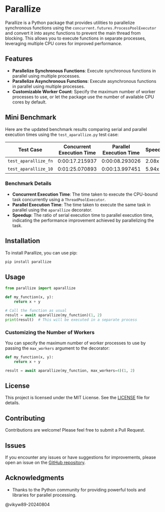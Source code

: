 # Parallize

Parallize is a Python package that provides utilities to parallelize synchronous functions using the `concurrent.futures.ProcessPoolExecutor` and convert it into async functions to prevent the main thread from blocking. This allows you to execute functions in separate processes, leveraging multiple CPU cores for improved performance.

## Features

- **Parallelize Synchronous Functions**: Execute synchronous functions in parallel using multiple processes.
- **Parallelize Asynchronous Functions**: Execute asynchronous functions in parallel using multiple processes.
- **Customizable Worker Count**: Specify the maximum number of worker processes to use, or let the package use the number of available CPU cores by default.

## Mini Benchmark

Here are the updated benchmark results comparing serial and parallel execution times using the `test_aparallize.py` test case:

| Test Case            | Concurrent Execution Time | Parallel Execution Time | Speedup | Tasks Count |
| -------------------- | ------------------------- | ----------------------- | ------- | ----------- |
| `test_aparallize_fn` | 0:00:17.215937            | 0:00:08.293026          | 2.08x   | 2           |
| `test_aparallize_10` | 0:01:25.070893            | 0:00:13.997451          | 5.94x   | 10          |

### Benchmark Details

- **Concurrent Execution Time**: The time taken to execute the CPU-bound task concurrently using a `ThreadPoolExecutor`.
- **Parallel Execution Time**: The time taken to execute the same task in parallel using the `aparallize` decorator.
- **Speedup**: The ratio of serial execution time to parallel execution time, indicating the performance improvement achieved by parallelizing the task.

## Installation

To install Parallize, you can use pip:

```bash
pip install parallize
```

## Usage

```python
from parallize import aparallize

def my_function(x, y):
    return x + y

# Call the function as usual
result = await aparallize(my_function)(1, 2)
print(result)  # This will be executed in a separate process
```

### Customizing the Number of Workers

You can specify the maximum number of worker processes to use by passing the `max_workers` argument to the decorator:

```python
def my_function(x, y):
    return x + y

result = await aparallize(my_function, max_workers=4)(1, 2)
```

## License

This project is licensed under the MIT License. See the [LICENSE](LICENSE) file for details.

## Contributing

Contributions are welcome! Please feel free to submit a Pull Request.

## Issues

If you encounter any issues or have suggestions for improvements, please open an issue on the [GitHub repository](https://github.com/vikyw89/parallize/issues).

## Acknowledgments

- Thanks to the Python community for providing powerful tools and libraries for parallel processing.

@vikyw89-20240804

